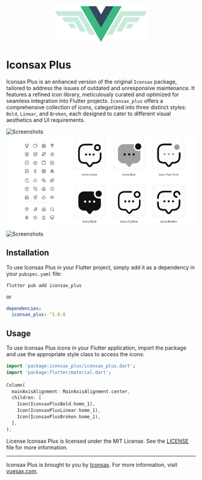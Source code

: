 <br>
<br>

<div align="center"><img width="250" src="images/logo.png"></div>

# Iconsax Plus

Iconsax Plus is an enhanced version of the original `Iconsax` package, tailored to address the issues of outdated and unresponsive maintenance. It features a refined icon library, meticulously curated and optimized for seamless integration into Flutter projects. `Iconsax_plus` offers a comprehensive collection of icons, categorized into three distinct styles: `Bold`, `Linear`, and `Broken`, each designed to cater to different visual aesthetics and UI requirements.


![Screenshots](images/1.png)
![Screenshots](images/iconsax-pack.png)
![Screenshots](images/4.png)

## Installation

To use Iconsax Plus in your Flutter project, simply add it as a dependency in your `pubspec.yaml` file:

```shell
flutter pub add iconsax_plus
```
or 

```yaml
dependencies:
  iconsax_plus: ^1.0.0
```

## Usage

To use Iconsax Plus icons in your Flutter application, import the package and use the appropriate style class to access the icons:
```dart
import 'package:iconsax_plus/iconsax_plus.dart';
import 'package:flutter/material.dart';

Column(
  mainAxisAlignment: MainAxisAlignment.center,
  children: [
    Icon(IconsaxPlusBold.home_1),
    Icon(IconsaxPlusLinear.home_1),
    Icon(IconsaxPlusBroken.home_1),
  ],
),
```

License
Iconsax Plus is licensed under the MIT License. See the [LICENSE](LICENSE) file for more information.

---

Iconsax Plus is brought to you by [Iconsax](https://iconsax.io/). For more information, visit [vuesax.com](https://vuesax.com/).